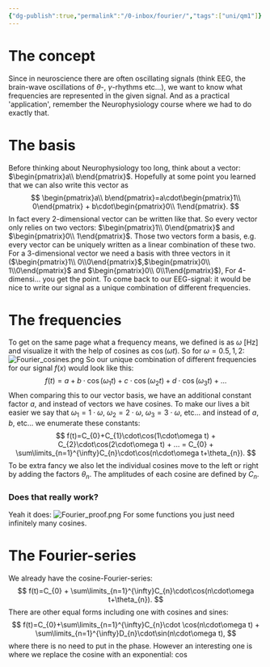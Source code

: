 ```yaml
---
{"dg-publish":true,"permalink":"/0-inbox/fourier/","tags":["uni/qm1"]}
---
```


# The concept
Since in neuroscience there are often oscillating signals (think EEG, the brain-wave oscillations of $\theta$-, $\gamma$-rhythms etc...), we want to know what frequencies are represented in the given signal. And as a practical 'application', remember the Neurophysiology course where we had to do exactly that. 
# The basis
Before thinking about Neurophysiology too long, think about a vector: $\begin{pmatrix}a\\ b\end{pmatrix}$. Hopefully at some point you learned that we can also write this vector as
$$
\begin{pmatrix}a\\ b\end{pmatrix}=a\cdot\begin{pmatrix}1\\ 0\end{pmatrix} + b\cdot\begin{pmatrix}0\\ 1\end{pmatrix}.
$$
In fact every 2-dimensional vector can be written like that. So every vector only relies on two vectors: $\begin{pmatrix}1\\ 0\end{pmatrix}$ and $\begin{pmatrix}0\\ 1\end{pmatrix}$. Those two vectors form a basis, e.g. every vector can be uniquely written as a linear combination of these two. For a 3-dimensional vector we need a basis with three vectors in it ($\begin{pmatrix}1\\ 0\\0\end{pmatrix}$,$\begin{pmatrix}0\\ 1\\0\end{pmatrix}$ and $\begin{pmatrix}0\\ 0\\1\end{pmatrix}$), For 4-dimensi... you get the point. To come back to our EEG-signal: it would be nice to write our signal as a unique combination of different frequencies.
# The frequencies
To get on the same page what a frequency means, we defined is as $\omega$ [Hz] and visualize it with the help of cosines as $\cos(\omega t)$. So for $\omega = 0.5,1,2$:
![Fourier_cosines.png](/img/user/7-notes/knowledge/images/Fourier_cosines.png)
So our unique combination of different frequencies for our signal $f(x)$ would look like this:
$$
f(t)=a+b\cdot\cos(\omega_{1}t) + c\cdot\cos(\omega_{2}t) + d\cdot\cos(\omega_{3}t) + ...
$$
When comparing this to our vector basis, we have an additional constant factor $a$, and instead of vectors we have cosines. To make our lives a bit easier we say that $\omega_{1}=1\cdot\omega$, $\omega_{2}=2\cdot\omega$, $\omega_{3}=3\cdot\omega$, etc... and instead of $a$, $b$, etc... we enumerate these constants:
$$
f(t)=C_{0}+C_{1}\cdot\cos(1\cdot\omega t) + C_{2}\cdot\cos(2\cdot\omega t) + ... = C_{0} + \sum\limits_{n=1}^{\infty}C_{n}\cdot\cos(n\cdot\omega t+\theta_{n}).
$$
To be extra fancy we also let the individual cosines move to the left or right by adding the factors $\theta_{n}$. The amplitudes of each cosine are defined by $C_{n}$.
### Does that really work?
Yeah it does:
![Fourier_proof.png](/img/user/7-notes/knowledge/images/Fourier_proof.png)
For some functions you just need infinitely many cosines.
# The Fourier-series
We already have the cosine-Fourier-series:
$$
f(t)=C_{0} + \sum\limits_{n=1}^{\infty}C_{n}\cdot\cos(n\cdot\omega t+\theta_{n}).
$$
There are other equal forms including one with cosines and sines:
$$
f(t)=C_{0}+\sum\limits_{n=1}^{\infty}C_{n}\cdot \cos(n\cdot\omega t) + \sum\limits_{n=1}^{\infty}D_{n}\cdot\sin(n\cdot\omega t),
$$
where there is no need to put in the phase. However an interesting one is where we replace the cosine with an exponential:
cos

